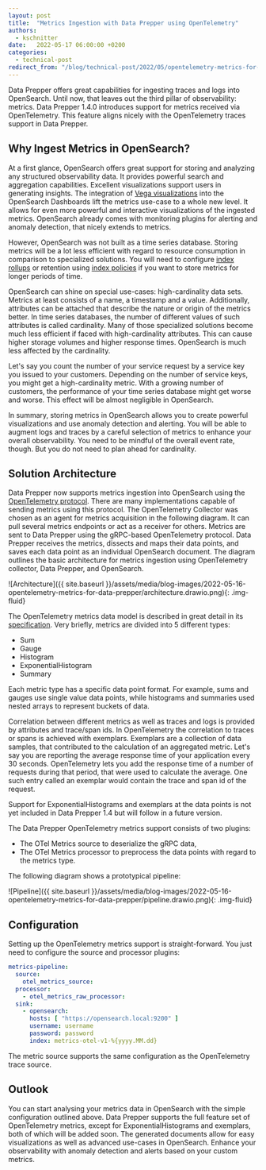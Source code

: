 ```yaml
---
layout: post
title:  "Metrics Ingestion with Data Prepper using OpenTelemetry"
authors:
  - kschnitter
date:   2022-05-17 06:00:00 +0200
categories:
  - technical-post
redirect_from: "/blog/technical-post/2022/05/opentelemetry-metrics-for-data-prepper/"
---
```

Data Prepper offers great capabilities for ingesting traces and logs into OpenSearch.
Until now, that leaves out the third pillar of observability: metrics.
Data Prepper 1.4.0 introduces support for metrics received via OpenTelemetry.
This feature aligns nicely with the OpenTelemetry traces support in Data Prepper.

## Why Ingest Metrics in OpenSearch?

At a first glance, OpenSearch offers great support for storing and analyzing any structured observability data.
It provides powerful search and aggregation capabilities.
Excellent visualizations support users in generating insights.
The integration of [Vega visualizations](https://vega.github.io/vega/) into the OpenSearch Dashboards lift the metrics use-case to a whole new level.
It allows for even more powerful and interactive visualizations of the ingested metrics.
OpenSearch already comes with monitoring plugins for alerting and anomaly detection, that nicely extends to metrics.

However, OpenSearch was not built as a time series database.
Storing metrics will be a lot less efficient with regard to resource consumption in comparison to specialized solutions.
You will need to configure [index rollups](https://opensearch.org/docs/latest/im-plugin/index-rollups/index/) or retention using [index policies](https://opensearch.org/docs/latest/im-plugin/ism/policies) if you want to store metrics for longer periods of time.

OpenSearch can shine on special use-cases: high-cardinality data sets.
Metrics at least consists of a name, a timestamp and a value.
Additionally, attributes can be attached that describe the nature or origin of the metrics better.
In time series databases, the number of different values of such attributes is called cardinality.
Many of those specialized solutions become much less efficient if faced with high-cardinality attributes.
This can cause higher storage volumes and higher response times.
OpenSearch is much less affected by the cardinality.

Let's say you count the number of your service request by a service key you issued to your customers.
Depending on the number of service keys, you might get a high-cardinality metric.
With a growing number of customers, the performance of your time series database might get worse and worse.
This effect will be almost negligible in OpenSearch.

In summary, storing metrics in OpenSearch allows you to create powerful visualizations and use anomaly detection and alerting.
You will be able to augment logs and traces by a careful selection of metrics to enhance your overall observability.
You need to be mindful of the overall event rate, though. 
But you do not need to plan ahead for cardinality.

## Solution Architecture

Data Prepper now supports metrics ingestion into OpenSearch using the [OpenTelemetry protocol](https://opentelemetry.io/docs/reference/specification/metrics/).
There are many implementations capable of sending metrics using this protocol.
The OpenTelemetry Collector was chosen as an agent for metrics acquisition in the following diagram.
It can pull several metrics endpoints or act as a receiver for others.
Metrics are sent to Data Prepper using the gRPC-based OpenTelemetry protocol.
Data Prepper receives the metrics, dissects and maps their data points, and saves each data point as an individual OpenSearch document.
The diagram outlines the basic architecture for metrics ingestion using OpenTelemetry collector, Data Prepper, and OpenSearch.

![Architecture]({{ site.baseurl }}/assets/media/blog-images/2022-05-16-opentelemetry-metrics-for-data-prepper/architecture.drawio.png){: .img-fluid}

The OpenTelemetry metrics data model is described in great detail in its [specification](https://opentelemetry.io/docs/reference/specification/metrics/datamodel/).
Very briefly, metrics are divided into 5 different types:

* Sum
* Gauge
* Histogram
* ExponentialHistogram
* Summary

Each metric type has a specific data point format.
For example, sums and gauges use single value data points, while histograms and summaries used nested arrays to represent buckets of data.

Correlation between different metrics as well as traces and logs is provided by attributes and trace/span ids.
In OpenTelemetry the correlation to traces or spans is achieved with exemplars.
Exemplars are a collection of data samples, that contributed to the calculation of an aggregated metric.
Let's say you are reporting the average response time of your application every 30 seconds.
OpenTelemetry lets you add the response time of a number of requests during that period, that were used to calculate the average.
One such entry called an exemplar would contain the trace and span id of the request.

Support for ExponentialHistograms and exemplars at the data points is not yet included in Data Prepper 1.4 but will follow in a future version. 

The Data Prepper OpenTelemetry metrics support consists of two plugins: 

* The OTel Metrics source to deserialize the gRPC data,
* The OTel Metrics processor to preprocess the data points with regard to the metrics type.

The following diagram shows a prototypical pipeline:

![Pipeline]({{ site.baseurl }}/assets/media/blog-images/2022-05-16-opentelemetry-metrics-for-data-prepper/pipeline.drawio.png){: .img-fluid}


## Configuration

Setting up the OpenTelemetry metrics support is straight-forward.
You just need to configure the source and processor plugins: 

```yaml
metrics-pipeline:
  source:
    otel_metrics_source:
  processor:
    - otel_metrics_raw_processor:
  sink:
    - opensearch:
      hosts: [ "https://opensearch.local:9200" ]
      username: username
      password: password
      index: metrics-otel-v1-%{yyyy.MM.dd}
```

The metric source supports the same configuration as the OpenTelemetry trace source.

## Outlook

You can start analysing your metrics data in OpenSearch with the simple configuration outlined above.
Data Prepper supports the full feature set of OpenTelemetry metrics, except for ExponentialHistograms and exemplars, both of which will be added soon.
The generated documents allow for easy visualizations as well as advanced use-cases in OpenSearch.
Enhance your observability with anomaly detection and alerts based on your custom metrics.
